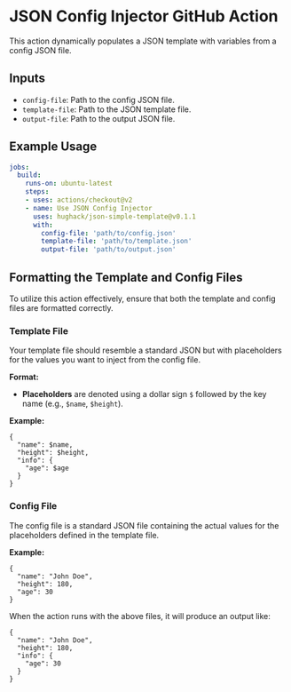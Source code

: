 # JSON Config Injector GitHub Action

This action dynamically populates a JSON template with variables from a config JSON file.

## Inputs

- `config-file`: Path to the config JSON file.
- `template-file`: Path to the JSON template file.
- `output-file`: Path to the output JSON file.

## Example Usage

```yml
jobs:
  build:
    runs-on: ubuntu-latest
    steps:
    - uses: actions/checkout@v2
    - name: Use JSON Config Injector
      uses: hughack/json-simple-template@v0.1.1
      with:
        config-file: 'path/to/config.json'
        template-file: 'path/to/template.json'
        output-file: 'path/to/output.json'
```

## Formatting the Template and Config Files

To utilize this action effectively, ensure that both the template and config files are formatted correctly.

### Template File

Your template file should resemble a standard JSON but with placeholders for the values you want to inject from the config file.

**Format:**
- **Placeholders** are denoted using a dollar sign `$` followed by the key name (e.g., `$name`, `$height`).

**Example:**
```
{
  "name": $name,
  "height": $height,
  "info": {
    "age": $age
  }
}
```

### Config File

The config file is a standard JSON file containing the actual values for the placeholders defined in the template file.

**Example:**
```
{
  "name": "John Doe",
  "height": 180,
  "age": 30
}
```

When the action runs with the above files, it will produce an output like:

```
{
  "name": "John Doe",
  "height": 180,
  "info": {
    "age": 30
  }
}
```
